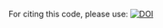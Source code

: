 
For citing this code, please use:
[![DOI](https://zenodo.org/badge/351337653.svg)](https://doi.org/10.5281/zenodo.14653472)

